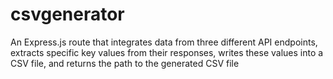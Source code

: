 # csvgenerator
An Express.js route that integrates data from three different API endpoints, extracts specific key values from their responses, writes these values into a CSV file, and returns the path to the generated CSV file
